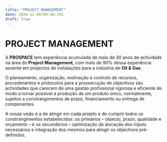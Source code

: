 ```yaml
---
title: "PROJECT MANAGEMENT"
date: 2020-12-06T00:46:29Z
draft: true
---
```


# PROJECT MANAGEMENT

A **PROSPACE** tem experiência acumulada de mais de 30 anos de actividade na área do **Project Management**, com mais de 90% dessa experiência assente em projectos de instalações para a indústria de **Oil & Gas**.

O planeamento, organização, motivação e controlo de recursos, procedimentos e protocolos para a prossecução de objectivos são actividades que carecem de uma gestão profissional rigorosa e eficiente de modo a tornar possível a produção de um produto único, normalmente, sujeitos  a constrangimentos de prazo, financiamento ou entrega de componentes.

A nossa visão é a de atingir em cada projeto e de cumprir todos os constrangimentos estabelecidos: os primários – objecto, prazo, qualidade e orçamento – e os secundários – optimização da alocação dos inputs necessários e integração dos mesmos para atingir os objectivos pré-definidos.